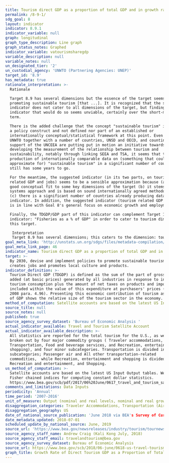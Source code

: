 ```yaml
---
title: Tourism direct GDP as a proportion of total GDP and in growth rate
permalink: /8-9-1/
sdg_goal: 8
layout: indicator
indicator: 8.9.1
indicator_variable: null
graph: longitudinal
graph_type_description: Line graph
graph_status_notes: Graphed
indicator_variable: vatourismsharegdp
variable_description: null
variable_notes: null
un_designated_tier: '2'
un_custodial_agency: 'UNWTO (Partnering Agencies: UNEP)'
target_id: '8.9'
has_metadata: true
rationale_interpretation: >-
  Rationale 

  Target 8.9 has several dimensions but the essence of the target seems to be on
  promoting sustainable tourism [that ...]. It is recognized that the suggested
  indicator does not cater to all dimensions of the target, but finding one
  indicator that would do so seems unviable, certainly over the short-medium
  term. 

  There is the added challenge that the concept "sustainable tourism" is mainly
  a policy construct and not defined nor part of an established or
  internationally conceptual/statistical framework at this point. Even though
  UNWTO together with a number of countries, UNSD and OECD, and counting on the
  support of the UNCEEA are putting put in motion an initiative towards
  developing the measurement of the relationship between tourism and
  sustainability, notably through linking SEEA and TSA, it seems that the
  production of internationally comparable data on (something that could
  approximate for) "sustainable tourism" in a significant number of countries
  still has some years to go. 

  For the meantime, the suggested indicator (in its two parts, on tourism
  related GDP and jobs) seems to be a sensible approximation because (a) it is a
  good conceptual fit to some key dimensions of the target (b) it stems from a
  systems approach and is based on sound internationally agreed methodology, and
  (c) there is a significant number of countries already producing data for this
  indicator. In addition, the suggested indicator (tourism related GDP and jobs)
  is in line with Goal 8's general focus on economic growth and employment. 

  Finally, the TDGDP/GDP part of this indicator can complement Target 14.7's
  indicator: "Fisheries as a % of GDP" in order to cater to tourism dimension of
  this target. 

   Interpretation 
   Target 8.9 has several dimensions; this caters to the dimension: tourism; promote [...] tourism. The value of the economic contribution of tourism captured by this indicator, and (relative) increases or decreases in it, could indicate the degree to which tourism is being successfully promoted. This indicator is useful for policy on tourism at national level and the level of sub-national regions as it gives the only credible measure of the economic contribution of tourism, which can be compared to GDP contributions of other economic activities. The indicator has been found especially useful in promoting and mainstreaming tourism in policy agendas at all levels. The indicator can also be compared across countries, although true international comparability of the figures needs to be improved.
goal_meta_link: 'http://unstats.un.org/sdgs/files/metadata-compilation/Metadata-Goal-8.pdf'
goal_meta_link_page: 46
indicator_name: Tourism direct GDP as a proportion of total GDP and in growth rate
target: >-
  By 2030, devise and implement policies to promote sustainable tourism that
  creates jobs and promotes local culture and products.
indicator_definition: >-
  Tourism Direct GDP (TDGDP) is defined as the sum of the part of gross value
  added (at basic prices) generated by all industries in response to internal
  tourism consumption plus the amount of net taxes on products and imports
  included within the value of this expenditure at purchasers' prices (TSA: RMF
  2008 para. 4.96). Presenting this economic contribution of tourism as a share
  of GDP shows the relative size of the tourism sector in the economy.
method_of_computation: Satellite accounts are based on the latest US Input Output tables. Fisher chained indices are used for computing constant dollar statistics.
source_title: null
source_notes: null
published: true
source_agency_survey_dataset: 'Bureau of Economic Analysis '
actual_indicator_available: Travel and Tourism Satellite Account
actual_indicator_available_description: >-
  All statistics are reported for the total tourism for the U.S., as well as
  broken out by four major commodity groups ( Traveler accommodations,
  Transportation, Food and beverage services, and Recreation, entertainment and
  shopping), and four minor subcategories. Transportation is divided into two
  subcategories; Passenger air and All other transportation-related
  commodities,  while Recreation, entertainment and shopping is divided into;
  Recreation and entertainment, and Shopping.
us_method_of_computation: >-
  Satellite accounts are based on the latest US Input Output tables. We use
  Fisher chained indices for computing constant dollar statistics.
  https://www.bea.gov/scb/pdf/2017/06%20June/0617_travel_and_tourism_satellite_accounts.pdf
comments_and_limitations: Data Inputs
periodicity: 'Annual'
time_period: '2007-2016'
unit_of_measure: Output (nominal and real levels, nominal and real growth rate), Prices (chained 2009 dollars, level and growth rate), Employment (level and growth rate)
disaggregation_categories: Traveler Accommodations, Transportation (Air Transportation, All Other Transportation Related Commodities), Food and Beverage Services, Recreation, Entertainment, and Shopping
disaggregation_geography: US
date_of_national_source_publication: 'June 2018 via BEA's Survey of Current Business'
date_metadata_updated: 2018-07-01
scheduled_update_by_national_source: June, 2019
source_url: 'https://www.bea.gov/newsreleases/industry/tourism/tournewsrelease.htm'
source_agency_staff_name: Andrew Craig (Kali Kong July, 2018)
source_agency_staff_email: travelandtourism@bea.gov
source_agency_survey_dataset: Bureau of Economic Analysis
source_url: https://www.bea.gov/scb/2018/06-june/0618-us-travel-tourism-satellite-account.htm
graph_title: Growth Rate of Direct Tourism GDP as a Proportion of Total GDP
---
```

